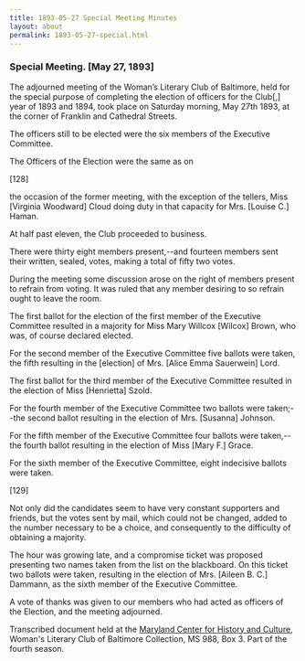 ```yaml
---
title: 1893-05-27 Special Meeting Minutes
layout: about
permalink: 1893-05-27-special.html
---
```

### Special Meeting. [May 27, 1893]

The adjourned meeting of the Woman’s Literary Club of Baltimore, held for the special purpose of completing the election of officers for the Club[,] year of 1893 and 1894, took place on Saturday morning, May 27th 1893, at the corner of Franklin and Cathedral Streets.

The officers still to be elected were the six members of the Executive Committee.

The Officers of the Election were the same as on

[128]

the occasion of the former meeting, with the exception of the tellers, Miss [Virginia Woodward] Cloud doing duty in that capacity for Mrs. [Louise C.] Haman.

At half past eleven, the Club proceeded to business.  

There were thirty eight members present,--and fourteen members sent their written, sealed, votes, making a total of fifty two votes.  

During the meeting some discussion arose on the right of members present to refrain from voting. It was ruled that any member desiring to so refrain ought to leave the room.  

The first ballot for the election of the first member of the Executive Committee resulted in a majority for Miss Mary Willcox [Wilcox] Brown, who was, of course declared elected.

For the second member of the Executive Committee five ballots were taken, the fifth resulting in the [election] of Mrs. [Alice Emma Sauerwein] Lord.

The first ballot for the third member of the Executive Committee resulted in the election of Miss [Henrietta] Szold.

For the fourth member of the Executive Committee two ballots were taken;--the second ballot resulting in the election of Mrs. [Susanna] Johnson.

For the fifth member of the Executive Committee four ballots were taken,--the fourth ballot resulting in the election of Miss [Mary F.] Grace.

For the sixth member of the Executive Committee, eight indecisive ballots were taken.

[129]

Not only did the candidates seem to have very constant supporters and friends, but the votes sent by mail, which could not be changed, added to the number necessary to be a choice, and consequently to the difficulty of obtaining a majority.

The hour was growing late, and a compromise ticket was proposed presenting two names taken from the list on the blackboard. On this ticket two ballots were taken, resulting in the election of Mrs. [Aileen B. C.] Dammann, as the sixth member of the Executive Committee.

A vote of thanks was given to our members who had acted as officers of the Election, and the meeting adjourned.

Transcribed document held at the [Maryland Center for History and Culture](http://mdhs.org/), Woman's Literary Club of Baltimore Collection, MS 988, Box 3. Part of the fourth season.